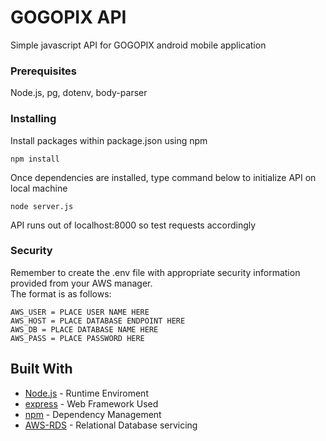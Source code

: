 # GOGOPIX API

Simple javascript API for GOGOPIX android mobile application

### Prerequisites

Node.js, pg, dotenv, body-parser

### Installing

Install packages within package.json using npm

```
npm install
```
Once dependencies are installed, type command below to initialize API on local machine
```
node server.js
```
API runs out of localhost:8000 so test requests accordingly 

### Security

Remember to create the .env file with appropriate security information provided from your AWS manager.  
The format is as follows:
```
AWS_USER = PLACE USER NAME HERE
AWS_HOST = PLACE DATABASE ENDPOINT HERE
AWS_DB = PLACE DATABASE NAME HERE
AWS_PASS = PLACE PASSWORD HERE
```

## Built With

* [Node.js](https://nodejs.org/en/) - Runtime Enviroment
* [express](https://expressjs.com/) - Web Framework Used
* [npm](https://www.npmjs.com/) - Dependency Management
* [AWS-RDS](https://aws.amazon.com/rds/) - Relational Database servicing



